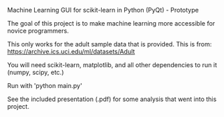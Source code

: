 Machine Learning GUI for scikit-learn in Python (PyQt) - Prototype

The goal of this project is to make machine learning more accessible for novice programmers.

This only works for the adult sample data that is provided. This is from: https://archive.ics.uci.edu/ml/datasets/Adult

You will need scikit-learn, matplotlib, and all other dependencies to run it (numpy, scipy, etc.)

Run with 'python main.py'

See the included presentation (.pdf) for some analysis that went into this project.
